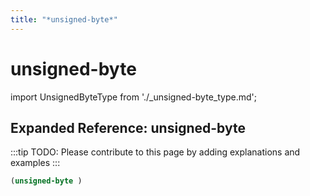 ```yaml
---
title: "*unsigned-byte*"
---
```


# unsigned-byte

import UnsignedByteType from './_unsigned-byte_type.md';

<UnsignedByteType />

## Expanded Reference: unsigned-byte

:::tip
TODO: Please contribute to this page by adding explanations and examples
:::

```lisp
(unsigned-byte )
```
